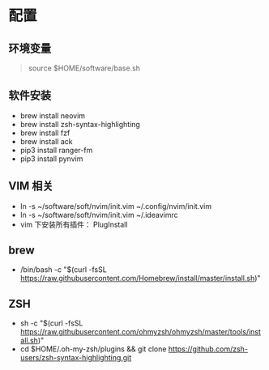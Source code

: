 # 配置

## 环境变量

> source $HOME/software/base.sh

## 软件安装

- brew install neovim
- brew install zsh-syntax-highlighting
- brew install fzf
- brew install ack
- pip3 install ranger-fm
- pip3 install pynvim

## VIM 相关

- ln -s ~/software/soft/nvim/init.vim   ~/.config/nvim/init.vim
- ln -s ~/software/soft/nvim/init.vim  ~/.ideavimrc
- vim 下安装所有插件： PlugInstall

## brew

- /bin/bash -c "$(curl -fsSL https://raw.githubusercontent.com/Homebrew/install/master/install.sh)"

## ZSH

- sh -c "$(curl -fsSL https://raw.githubusercontent.com/ohmyzsh/ohmyzsh/master/tools/install.sh)"
- cd $HOME/.oh-my-zsh/plugins && git clone https://github.com/zsh-users/zsh-syntax-highlighting.git
